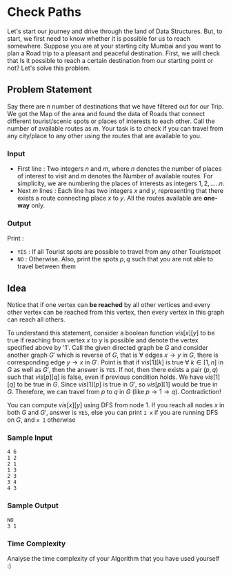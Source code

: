 # Check Paths
Let's start our journey and drive through the land of Data Structures. But, to start, we first need to know whether it is possible for us to reach somewhere. Suppose you are at your starting city Mumbai and you want to plan a Road trip to a pleasant and peaceful destination. First, we will check that Is it possible to reach a certain destination from our starting point or not? Let's solve this problem.

## Problem Statement
Say there are $n$ number of destinations that we have filtered out for our Trip. We got the Map of the area and found the data of Roads that connect different tourist/scenic spots or places of interests to each other. Call the number of available routes as $m$. Your task is to check if you can travel from any city/place to any other using the routes that are available to you.

### Input
- First line : Two integers $n$ and $m$, where $n$ denotes the number of places of interest to visit and $m$ denotes the Number of available routes. For simplicity, we are numbering the places of interests as integers $1,2,.....n$.
- Next $m$ lines : Each line has two integers $x$ and $y$, representing that there exists a route connecting place $x$ to $y$. All the routes available are **one-way** only.

### Output
Print :
- ``YES`` : If all Tourist spots are possible to travel from any other Touristspot
- ``NO``  : Otherwise.
Also, print the spots $p, q$ such that you are not able to travel between them

## Idea
Notice that if one vertex can **be reached** by all other vertices and every other vertex can be reached from this vertex, then every vertex in this graph can reach all others.

To understand this statement, consider a boolean function $vis[x][y]$ to be true if reaching from vertex $x$ to $y$ is possible and denote the vertex specified above by '$1$'. Call the given directed graph be $G$ and consider another graph $G'$ which is reverse of $G$, that is $\forall$ edges $x \to y$ in $G$, there is corresponding edge $y \to x$ in $G'$. Point is that if $vis[1][k]$ is true $\forall$ $k \in [1,n]$ in $G$ as well as $G'$, then the answer is ``YES``. If not, then there exists a pair $(p,q)$ such that $vis[p][q]$ is false, even if previous condition holds. We have $vis[1][q]$ to be true in $G$. Since $vis[1][p]$ is true in $G'$, so $vis[p][1]$ would be true in $G$. Therefore, we can travel from $p$ to $q$ in $G$ (like $p \to 1 \to q$).  Contradiction! 

You can compute $vis[x][y]$ using DFS from node $1$. If you reach all nodes $x$ in both $G$ and $G'$, answer is ``YES``, else you can print ``1 x`` if you are running DFS on $G$, and ``x 1`` otherwise

### Sample Input
```
4 6
1 2
2 1
1 3
2 3
3 4
4 3
```
### Sample Output
```
NO
3 1
```

### Time Complexity
Analyse the time complexity of your Algorithm that you have used yourself :)